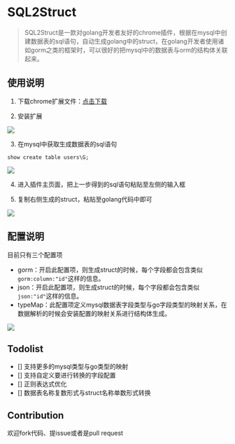 # SQL2Struct

> SQL2Struct是一款对golang开发者友好的chrome插件，根据在mysql中创建数据表的sql语句，自动生成golang中的struct，在golang开发者使用诸如gorm之类的框架时，可以很好的把mysql中的数据表与orm的结构体关联起来。

## 使用说明

1. 下载chrome扩展文件：[点击下载](http://qiniu.idoubi.cc/sql2struct.crx)

2. 安装扩展

![](http://qiniu.idoubi.cc/install.png)

3. 在mysql中获取生成数据表的sql语句


`show create table users\G;`

![](http://qiniu.idoubi.cc/Sql.png)

4. 进入插件主页面，把上一步得到的sql语句粘贴至左侧的输入框

5. 复制右侧生成的struct，粘贴至golang代码中即可

![](http://qiniu.idoubi.cc/plugin)

## 配置说明

目前只有三个配置项

- gorm：开启此配置项，则生成struct的时候，每个字段都会包含类似`gorm:column:"id"`这样的信息。
- json：开启此配置项，则生成struct的时候，每个字段都会包含类似`json:"id"`这样的信息。
- typeMap：此配置项定义mysql数据表字段类型与go字段类型的映射关系，在数据解析的时候会安装配置的映射关系进行结构体生成。

![](http://qiniu.idoubi.cc/options)

## Todolist

- [] 支持更多的mysql类型与go类型的映射
- [] 支持自定义要进行转换的字段配置
- [] 正则表达式优化
- [] 数据表名称复数形式与struct名称单数形式转换

## Contribution

欢迎fork代码、提issue或者是pull request

